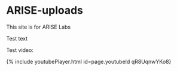 # ARISE-uploads

This site is for ARISE Labs

Test text

Test video:

{% include youtubePlayer.html id=page.youtubeId qR8UqnwYKo8}
